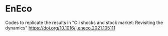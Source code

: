 # EnEco
Codes to replicate the results in "Oil shocks and stock market: Revisiting the dynamics" https://doi.org/10.1016/j.eneco.2021.105111
